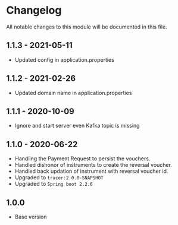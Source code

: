 # Changelog
All notable changes to this module will be documented in this file.

## 1.1.3 - 2021-05-11
- Updated config in application.properties

## 1.1.2 - 2021-02-26
- Updated domain name in application.properties

## 1.1.1 - 2020-10-09
- Ignore and start server even Kafka topic is missing

## 1.1.0 - 2020-06-22

- Handling the Payment Request to persist the vouchers.
- Handled dishonor of instruments to create the reversal voucher.
- Handled back updation of instrument with reversal voucher id.
- Upgraded to `tracer:2.0.0-SNAPSHOT`
- Upgraded to `Spring boot 2.2.6`

## 1.0.0

- Base version

